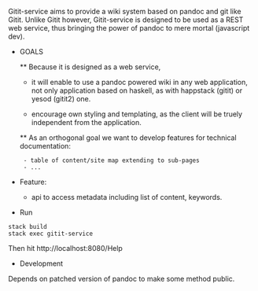 Gitit-service aims to provide a wiki system based on pandoc and git like Gitit. 
Unlike Gitit however, Gitit-service is designed to be used as a REST web service, thus bringing the power of pandoc to mere mortal (javascript dev).

* GOALS

	** Because it is designed as a web service, 

	 - it will enable to use a pandoc powered wiki in any web application, not only application based on haskell, as with happstack (gitit) or yesod (gitit2) one.

	 - encourage own styling and templating, as the client will be truely independent from the application.

	** As an orthogonal goal we want to develop features for technical documentation:

	   - table of content/site map extending to sub-pages
	   - ... 

* Feature:

  - api to access metadata including list of content, keywords.

* Run

```
stack build
stack exec gitit-service
```

Then hit http://localhost:8080/Help


* Development

Depends on patched version of pandoc to make some method public.
